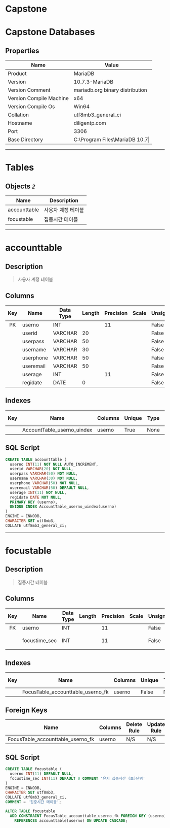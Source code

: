 # Capstone

# <a name="#Databases"></a>Capstone Databases

## <a name="#ServerProperties"></a>Properties
|Name|Value|
|---|---|
|Product|MariaDB|
|Version|10.7.3-MariaDB|
|Version Comment|mariadb.org binary distribution|
|Version Compile Machine|x64|
|Version Compile Os|Win64|
|Collation|utf8mb3_general_ci|
|Hostname|diligentp.com|
|Port|3306|
|Base Directory|C:\Program Files\MariaDB 10.7\\|

---

# Tables
## <a name="#Tables"></a>Objects _`2`_
|Name|Description|
|---|---|
|accounttable|사용자 계정 테이블|
|focustable|집중시간 테이블|


---


# accounttable

## <a name="#Description"></a>Description
> 사용자 계정 테이블


## <a name="#Columns"></a>Columns
|Key|Name|Data Type|Length|Precision|Scale|Unsigned|Zerofill|Binary|Not Null|Auto Increment|Default|Virtual|Description|
|:---:|---|---|---|---|---|---|---|---|---|---|---|---|---|
|PK|userno|INT||11||False|False|False|True|True||False||
||userid|VARCHAR|20|||False|False|False|True|False||False||
||userpass|VARCHAR|50|||False|False|False|True|False||False||
||username|VARCHAR|30|||False|False|False|True|False||False||
||userphone|VARCHAR|50|||False|False|False|True|False||False||
||useremail|VARCHAR|50|||False|False|False|False|False|NULL|False||
||userage|INT||11||False|False|False|True|False||False||
||regidate|DATE|0|||False|False|False|True|False||False||

## <a name="#Indexes"></a>Indexes
|Key|Name|Columns|Unique|Type|Key Lengths|
|:---:|---|---|---|---|---|
||AccountTable_userno_uindex|userno|True|None||

## <a name="#SqlScript"></a>SQL Script
```SQL
CREATE TABLE accounttable (
  userno INT(11) NOT NULL AUTO_INCREMENT,
  userid VARCHAR(20) NOT NULL,
  userpass VARCHAR(50) NOT NULL,
  username VARCHAR(30) NOT NULL,
  userphone VARCHAR(50) NOT NULL,
  useremail VARCHAR(50) DEFAULT NULL,
  userage INT(11) NOT NULL,
  regidate DATE NOT NULL,
  PRIMARY KEY (userno),
  UNIQUE INDEX AccountTable_userno_uindex(userno)
)
ENGINE = INNODB,
CHARACTER SET utf8mb3,
COLLATE utf8mb3_general_ci;
```

---

# focustable

## <a name="#Description"></a>Description
> 집중시간 테이블


## <a name="#Columns"></a>Columns
|Key|Name|Data Type|Length|Precision|Scale|Unsigned|Zerofill|Binary|Not Null|Auto Increment|Default|Virtual|Description|
|:---:|---|---|---|---|---|---|---|---|---|---|---|---|---|
|FK|userno|INT||11||False|False|False|False|False|NULL|False||
||focustime_sec|INT||11||False|False|False|False|False|0|False|유저 집중시간 (초)단위|

## <a name="#Indexes"></a>Indexes
|Key|Name|Columns|Unique|Type|Key Lengths|
|:---:|---|---|---|---|---|
||FocusTable_accounttable_userno_fk|userno|False|None||

## <a name="#ForeignKeys"></a>Foreign Keys
|Name|Columns|Delete Rule|Update Rule|
|---|---|---|---|
|FocusTable_accounttable_userno_fk|userno|N/S|N/S|

## <a name="#SqlScript"></a>SQL Script
```SQL
CREATE TABLE focustable (
  userno INT(11) DEFAULT NULL,
  focustime_sec INT(11) DEFAULT 0 COMMENT '유저 집중시간 (초)단위'
)
ENGINE = INNODB,
CHARACTER SET utf8mb3,
COLLATE utf8mb3_general_ci,
COMMENT = '집중시간 테이블';

ALTER TABLE focustable 
  ADD CONSTRAINT FocusTable_accounttable_userno_fk FOREIGN KEY (userno)
    REFERENCES accounttable(userno) ON UPDATE CASCADE;
```
